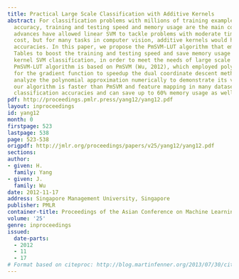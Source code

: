 ```yaml
---
title: Practical Large Scale Classification with Additive Kernels
abstract: For classification problems with millions of training examples or dimensions,
  accuracy, training and testing speed and memory usage are the main concerns. Recent
  advances have allowed linear SVM to tackle problems with moderate time and space
  cost, but for many tasks in computer vision, additive kernels would have higher
  accuracies. In this paper, we propose the PmSVM-LUT algorithm that employs Look-Up
  Tables to boost the training and testing speed and save memory usage of additive
  kernel SVM classification, in order to meet the needs of large scale problems. The
  PmSVM-LUT algorithm is based on PmSVM (Wu, 2012), which employed polynomial approximation
  for the gradient function to speedup the dual coordinate descent method. We also
  analyze the polynomial approximation numerically to demonstrate its validity. Empirically,
  our algorithm is faster than PmSVM and feature mapping in many datasets with higher
  classification accuracies and can save up to 60% memory usage as well.
pdf: http://proceedings.pmlr.press/yang12/yang12.pdf
layout: inproceedings
id: yang12
month: 0
firstpage: 523
lastpage: 538
page: 523-538
origpdf: http://jmlr.org/proceedings/papers/v25/yang12/yang12.pdf
sections: 
author:
- given: H.
  family: Yang
- given: J.
  family: Wu
date: 2012-11-17
address: Singapore Management University, Singapore
publisher: PMLR
container-title: Proceedings of the Asian Conference on Machine Learning
volume: '25'
genre: inproceedings
issued:
  date-parts:
  - 2012
  - 11
  - 17
# Format based on citeproc: http://blog.martinfenner.org/2013/07/30/citeproc-yaml-for-bibliographies/
---
```

